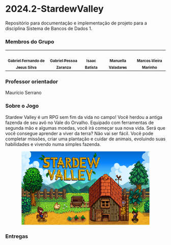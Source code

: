 # 2024.2-StardewValley
Repositório para documentação e implementação de projeto para a disciplina Sistema de Bancos de Dados 1.

### Membros do Grupo
<table>
  <tr>
    <td align="center"><a href="https://github.com/MMcLovin"><img style="border-radius: 60%;" src="https://github.com/MMcLovin.png" width="200px;" alt=""/><br /><sub><b>Gabriel Fernando de Jesus Silva</b></sub></a><br /></td>
    <td align="center"><a href="https://github.com/GZaranza"><img style="border-radius: 60%;" src="https://github.com/GZaranza.png" width="200px;" alt=""/><br /><sub><b>Gabriel Pessoa Zaranza</b></sub></a><br /></td>
    <td align="center"><a href="https://github.com/isaacbatista26"><img style="border-radius: 60%;" src="https://github.com/isaacbatista26.png" width="200px;" alt=""/><br /><sub><b>Isaac Batista</b></sub></a><br /></td>
    <td align="center"><a href="https://github.com/manuvaladares"><img style="border-radius: 60%;" src="https://github.com/manuvaladares.png" width="200px;" alt=""/><br /><sub><b>Manuella Valadares</b></sub></a><br /></td>
    <td align="center"><a href="https://github.com/devMarcosVM"><img style="border-radius: 60%;" src="https://github.com/devMarcosVM.png" width="200px;" alt=""/><br /><sub><b>Marcos Vieira Marinho</b></sub></a><br /></td>
  </tr>
</table>


### Professor orientador
Maurício Serrano

### Sobre o Jogo
Stardew Valley é um RPG sem fim da vida no campo! Você herdou a antiga fazenda de seu avô no Vale do Orvalho. Equipado com ferramentas de segunda mão e algumas moedas, você irá começar sua nova vida. Será que você consegue aprender a viver da terra? Não vai ser fácil. Você pode completar missões, criar uma plantação e cuidar de animais, evoluindo suas habilidades e vivendo numa simples fazenda. 

<div align="center"> <img src="img/capa.jpg" height="230" width="auto"/> </div>

### Entregas



